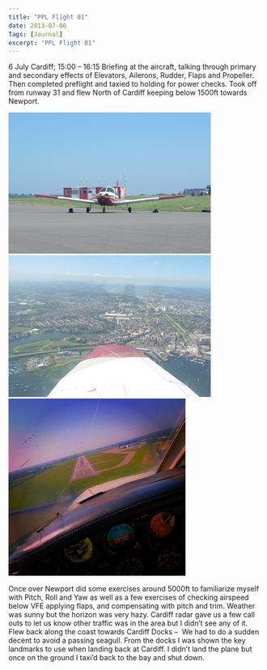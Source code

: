 ```yaml
---
title: "PPL Flight 01"
date: 2013-07-06
Tags: [Journal]
excerpt: "PPL Flight 01"
---
```


6 July Cardiff; 15:00 – 16:15 Briefing at the aircraft, talking through primary and secondary effects of Elevators, Ailerons, Rudder, Flaps and Propeller. Then completed preflight and taxied to holding for power checks. Took off from runway 31 and flew North of Cardiff keeping below 1500ft towards Newport.
&nbsp;
&nbsp;

![PPLFlight01p01](/images/photograph/PPLFlight01p01Large.png "PPLFlight01p01")
![PPLFlight01p02](/images/photograph/PPLFlight01p02Large.png "PPLFlight01p02")
![PPLFlight01p03](/images/photograph/PPLFlight01p03Large.png "PPLFlight01p03")

Once over Newport did some exercises around 5000ft to familiarize myself with Pitch, Roll and Yaw as well as a few exercises of checking airspeed below VFE applying flaps, and compensating with pitch and trim. Weather was sunny but the horizon was very hazy. Cardiff radar gave us a few call outs to let us know other traffic was in the area but I didn’t see any of it. Flew back along the coast towards Cardiff Docks –  We had to do a sudden decent to avoid a passing seagull. From the docks I was shown the key landmarks to use when landing back at Cardiff. I didn’t land the plane but once on the ground I taxi’d back to the bay and shut down.
